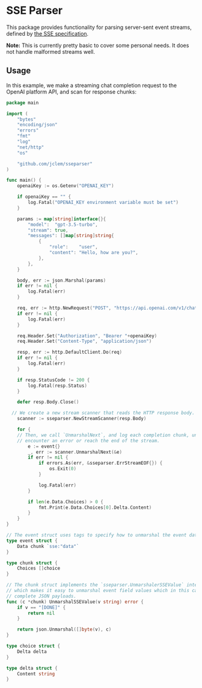# SSE Parser

This package provides functionality for parsing server-sent event streams,
defined by [the SSE
specification](https://html.spec.whatwg.org/multipage/server-sent-events.html).

**Note:** This is currently pretty basic to cover some personal needs. It does
not handle malformed streams well.

## Usage

In this example, we make a streaming chat completion request to the OpenAI
platform API, and scan for response chunks:

```go
package main

import (
	"bytes"
	"encoding/json"
	"errors"
	"fmt"
	"log"
	"net/http"
	"os"

	"github.com/jclem/sseparser"
)

func main() {
	openaiKey := os.Getenv("OPENAI_KEY")

	if openaiKey == "" {
		log.Fatal("OPENAI_KEY environment variable must be set")
	}

	params := map[string]interface{}{
		"model":  "gpt-3.5-turbo",
		"stream": true,
		"messages": []map[string]string{
			{
				"role":    "user",
				"content": "Hello, how are you?",
			},
		},
	}

	body, err := json.Marshal(params)
	if err != nil {
		log.Fatal(err)
	}

	req, err := http.NewRequest("POST", "https://api.openai.com/v1/chat/completions", bytes.NewReader(body))
	if err != nil {
		log.Fatal(err)
	}

	req.Header.Set("Authorization", "Bearer "+openaiKey)
	req.Header.Set("Content-Type", "application/json")

	resp, err := http.DefaultClient.Do(req)
	if err != nil {
		log.Fatal(err)
	}

	if resp.StatusCode != 200 {
		log.Fatal(resp.Status)
	}

	defer resp.Body.Close()

  // We create a new stream scanner that reads the HTTP response body.
	scanner := sseparser.NewStreamScanner(resp.Body)

	for {
    // Then, we call `UnmarshalNext`, and log each completion chunk, until we
    // encounter an error or reach the end of the stream.
		e := event{}
		_, err := scanner.UnmarshalNext(&e)
		if err != nil {
			if errors.As(err, &sseparser.ErrStreamEOF{}) {
				os.Exit(0)
			}

			log.Fatal(err)
		}

		if len(e.Data.Choices) > 0 {
			fmt.Print(e.Data.Choices[0].Delta.Content)
		}
	}
}

// The event struct uses tags to specify how to unmarshal the event data.
type event struct {
	Data chunk `sse:"data"`
}

type chunk struct {
	Choices []choice
}

// The chunk struct implements the `sseparser.UnmarshalerSSEValue` interface,
// which makes it easy to unmarshal event field values which in this case are
// complete JSON payloads.
func (c *chunk) UnmarshalSSEValue(v string) error {
	if v == "[DONE]" {
		return nil
	}

	return json.Unmarshal([]byte(v), c)
}

type choice struct {
	Delta delta
}

type delta struct {
	Content string
}
```